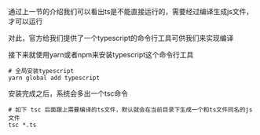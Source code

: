 通过上一节的介绍我们可以看出ts是不能直接运行的，需要经过编译生成js文件，才可以运行

对此，官方给我们提供了一个typescript的命令行工具可供我们来实现编译

接下来就使用yarn或者npm来安装typescript这个命令行工具
```shell
# 全局安装typescript
yarn global add typescript
```

安装完成之后，系统会多出一个tsc命令
```shell
# 如下 tsc 后面跟上需要编译的ts文件，默认就会在当前目录下生成一个和ts文件同名的js文件
tsc *.ts
```
